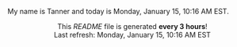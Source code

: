 My name is Tanner and today is Monday, January 15, 10:16 AM EST.

<p align="center">This <i>README</i> file is generated <b>every 3 hours</b>!</br>Last refresh: Monday, January 15, 10:16 AM EST<br /></p>

